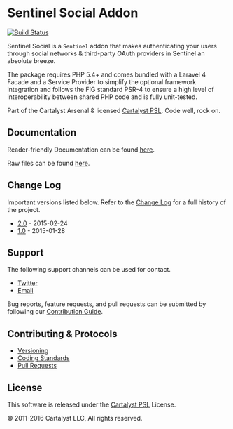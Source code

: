 # Sentinel Social Addon

[![Build Status](https://magnum.travis-ci.com/cartalyst/sentinel-social.svg?token=98Zt8zYdwyheTKqziswS&branch=master)](https://magnum.travis-ci.com/cartalyst/sentinel-social)

Sentinel Social is a `Sentinel` addon that makes authenticating your users through social networks & third-party OAuth providers in Sentinel an absolute breeze.

The package requires PHP 5.4+ and comes bundled with a Laravel 4 Facade and a Service Provider to simplify the optional framework integration and follows the FIG standard PSR-4 to ensure a high level of interoperability between shared PHP code and is fully unit-tested.

Part of the Cartalyst Arsenal & licensed [Cartalyst PSL](LICENSE). Code well, rock on.

## Documentation

Reader-friendly Documentation can be found [here](https://cartalyst.com/manual/sentinel-social/2.0).

Raw files can be found [here](https://github.com/cartalyst/sentinel-social/tree/docs/2.0).

## Change Log

Important versions listed below. Refer to the [Change Log](CHANGELOG.md) for a full history of the project.

- [2.0](CHANGELOG.md) - 2015-02-24
- [1.0](CHANGELOG.md) - 2015-01-28

## Support

The following support channels can be used for contact.

- [Twitter](https://twitter.com/cartalyst)
- [Email](mailto:help@cartalyst.com)

Bug reports, feature requests, and pull requests can be submitted by following our [Contribution Guide](CONTRIBUTING.md).

## Contributing & Protocols

- [Versioning](CONTRIBUTING.md#versioning)
- [Coding Standards](CONTRIBUTING.md#coding-standards)
- [Pull Requests](CONTRIBUTING.md#pull-requests)

## License

This software is released under the [Cartalyst PSL](LICENSE) License.

© 2011-2016 Cartalyst LLC, All rights reserved.
